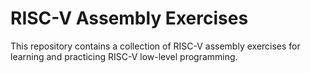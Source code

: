 # RISC-V Assembly Exercises

This repository contains a collection of RISC-V assembly exercises for learning and practicing RISC-V low-level programming.
